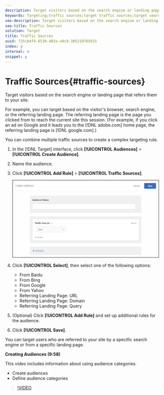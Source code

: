 ```yaml
---
description: Target visitors based on the search engine or landing page that refers them to your site.
keywords: Targeting;traffic sources;target traffic sources;target search engine;search engine;landing page;target landing page;referring landing page
seo-description: Target visitors based on the search engine or landing page that refers them to your site.
seo-title: Traffic Sources
solution: Target
title: Traffic Sources
uuid: 725cb4f4-6530-403a-a9c8-305219765615
index: y
internal: n
snippet: y
---
```


# Traffic Sources{#traffic-sources}

Target visitors based on the search engine or landing page that refers them to your site.

For example, you can target based on the visitor's browser, search engine, or the referring landing page. The referring landing page is the page you clicked from to reach the current site this session. (For example, if you click an ad on Google and it leads you to the [!DNL adobe.com] home page, the referring landing page is [!DNL google.com].)

You can combine multiple traffic sources to create a complex targeting rule.

1. In the [!DNL Target] interface, click **[!UICONTROL Audiences]** > **[!UICONTROL Create Audience]**. 
1. Name the audience. 
1. Click **[!UICONTROL Add Rule]** > **[!UICONTROL Traffic Sources]**.

   ![](assets/target_traffic_source.png)

1. Click **[!UICONTROL Select]**, then select one of the following options:

    * From Baidu 
    * From Bing 
    * From Google 
    * From Yahoo 
    * Referring Landing Page: URL 
    * Referring Landing Page: Domain 
    * Referring Landing Page: Query

1. (Optional) Click **[!UICONTROL Add Rule]** and set up additional rules for the audience. 
1. Click **[!UICONTROL Save]**.

You can target users who are referred to your site by a specific search engine or from a specific landing page.

**Creating Audiences (9:58)**

This video includes information about using audience categories.

* Create audiences 
* Define audience categories

>[!VIDEO](https://vimeo.com/wV9lVTSOxMk) 
